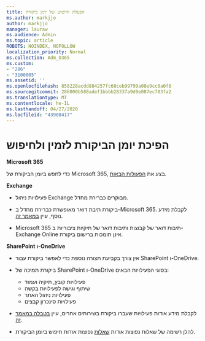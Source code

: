 ```yaml
---
title: הפעלה וחיפוש של יומן ביקורת
ms.author: markjjo
author: markjjo
manager: lauraw
ms.audience: Admin
ms.topic: article
ROBOTS: NOINDEX, NOFOLLOW
localization_priority: Normal
ms.collection: Adm_O365
ms.custom:
- "286"
- "3100005"
ms.assetid: ''
ms.openlocfilehash: 858228acdd884257fc68ceb99799a08e9cc0a0f8
ms.sourcegitcommit: 286000b588adef1bbbb28337a9d9e087ec783fa2
ms.translationtype: MT
ms.contentlocale: he-IL
ms.lasthandoff: 04/27/2020
ms.locfileid: "43908417"
---
```

# <a name="enable-and-search-the-audit-log"></a>הפיכת יומן הביקורת לזמין ולחיפוש

**Microsoft 365**

כדי לחפש ביומן הביקורת של Microsoft 365, בצע את [הפעולות הבאות](https://docs.microsoft.com/office365/securitycompliance/search-the-audit-log-in-security-and-compliance#search-the-audit-log).

**Exchange**

- פעילויות ניהול Exchange מבוקרים כברירת מחדל.

- ביקורת תיבת דואר מאופשרת כברירת מחדל ב-Microsoft 365. לקבלת מידע נוסף, עיין [במאמר זה](https://docs.microsoft.com/office365/securitycompliance/enable-mailbox-auditing).

- Microsoft 365 תיבות דואר של קבוצות ותיבות דואר של תיקיות ציבוריות ב-Exchange Online אינן תומכות ברישום ביקורת.

**SharePoint ו-OneDrive**

- אין צורך בקביעת תצורה נוספת כדי לאפשר ביקורת עבור SharePoint ו-OneDrive.

- ביקורת תמיכה של SharePoint ו-OneDrive בסוגי הפעילויות הבאים:

    - פעילויות קובץ, תיקיה ועמוד
    - שיתוף וגישה לפעילויות בקשה
    - פעילויות ניהול האתר
    - פעילויות סינכרון קבצים

- לקבלת מידע אודות פעילויות שעברו ביקורת בשירותים אחרים, עיין [בטבלה במאמר זה](https://docs.microsoft.com/office365/securitycompliance/search-the-audit-log-in-security-and-compliance#audited-activities).

- להלן רשימה של שאלות נפוצות אודות [שאלות](https://docs.microsoft.com/office365/securitycompliance/search-the-audit-log-in-security-and-compliance#frequently-asked-questions) נפוצות אודות חיפוש ביומן הביקורת.